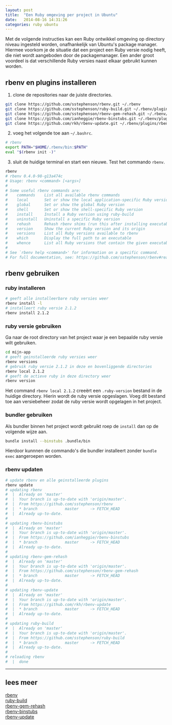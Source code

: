 ```yaml
---
layout: post
title:  "Een Ruby omgeving per project in Ubuntu"
date:   2014-08-16 14:31:26
categories: ruby ubuntu
---
```


Met de volgende instructies kan een Ruby ontwikkel omgeving op directory niveau
ingesteld worden, onafhankelijk van Ubuntu's package manager. Hiermee voorkom je
de situatie dat een project een Ruby versie nodig heeft, die niet wordt
aangeboden door de packagemanager. Een ander groot voordeel is dat
verschillende Ruby versies naast elkaar gebruikt kunnen worden.

## rbenv en plugins installeren

1. clone de repositories naar de juiste directories.

  ```bash
  git clone https://github.com/sstephenson/rbenv.git ~/.rbenv
  git clone https://github.com/sstephenson/ruby-build.git ~/.rbenv/plugins/ruby-build
  git clone https://github.com/sstephenson/rbenv-gem-rehash.git ~/.rbenv/plugins/rbenv-gem-rehash
  git clone https://github.com/ianheggie/rbenv-binstubs.git ~/.rbenv/plugins/rbenv-binstubs
  git clone https://github.com/rkh/rbenv-update.git ~/.rbenv/plugins/rbenv-update
  ```

2. voeg het volgende toe aan `~/.bashrc`.

  ```bash
  # rbenv
  export PATH="$HOME/.rbenv/bin:$PATH"
  eval "$(rbenv init -)"
  ```

3. sluit de huidige terminal en start een nieuwe. Test het commando `rbenv`.

  ```bash
  rbenv
  # rbenv 0.4.0-98-g13a474c
  # Usage: rbenv <command> [<args>]
  #
  # Some useful rbenv commands are:
  #    commands    List all available rbenv commands
  #    local       Set or show the local application-specific Ruby version
  #    global      Set or show the global Ruby version
  #    shell       Set or show the shell-specific Ruby version
  #    install     Install a Ruby version using ruby-build
  #    uninstall   Uninstall a specific Ruby version
  #    rehash      Rehash rbenv shims (run this after installing executables)
  #    version     Show the current Ruby version and its origin
  #    versions    List all Ruby versions available to rbenv
  #    which       Display the full path to an executable
  #    whence      List all Ruby versions that contain the given executable
  #
  # See `rbenv help <command>' for information on a specific command.
  # For full documentation, see: https://github.com/sstephenson/rbenv#readme
  ```

## rbenv gebruiken

### ruby installeren

```bash
# geeft alle installeerbare ruby versies weer
rbenv install -l
# installeert ruby versie 2.1.2
rbenv install 2.1.2
```

### ruby versie gebruiken

Ga naar de root directory van het project waar je een bepaalde ruby versie wilt
gebruiken.

```bash
cd mijn-app
# geeft geinstalleerde ruby versies weer
rbenv versions
# gebruik ruby versie 2.1.2 in deze en bovenliggende directories
rbenv local 2.1.2
# geeft de actieve ruby in deze directory weer
rbenv version
```

Het command `rbenv local 2.1.2` creeërt een `.ruby-version` bestand in de huidige
directory. Hierin wordt de ruby versie opgeslagen. Voeg dit bestand toe aan
versiebeheer zodat de ruby versie wordt opgelagen in het project.

### bundler gebruiken

Als bundler binnen het project wordt gebruikt roep de `install` dan op de volgende
wijze aan.

```bash
bundle install --binstubs .bundle/bin
```

Hierdoor kunnnen de commando's die bundler installeert zonder `bundle exec`
aangeroepen worden.

### rbenv updaten

```bash
# update rbenv en alle geinstalleerde plugins
rbenv update
# updating rbenv
#  |  Already on 'master'
#  |  Your branch is up-to-date with 'origin/master'.
#  |  From https://github.com/sstephenson/rbenv
#  |  * branch            master     -> FETCH_HEAD
#  |  Already up-to-date.
#
# updating rbenv-binstubs
#  |  Already on 'master'
#  |  Your branch is up-to-date with 'origin/master'.
#  |  From https://github.com/ianheggie/rbenv-binstubs
#  |  * branch            master     -> FETCH_HEAD
#  |  Already up-to-date.
#
# updating rbenv-gem-rehash
#  |  Already on 'master'
#  |  Your branch is up-to-date with 'origin/master'.
#  |  From https://github.com/sstephenson/rbenv-gem-rehash
#  |  * branch            master     -> FETCH_HEAD
#  |  Already up-to-date.
#
# updating rbenv-update
#  |  Already on 'master'
#  |  Your branch is up-to-date with 'origin/master'.
#  |  From https://github.com/rkh/rbenv-update
#  |  * branch            master     -> FETCH_HEAD
#  |  Already up-to-date.
#
# updating ruby-build
#  |  Already on 'master'
#  |  Your branch is up-to-date with 'origin/master'.
#  |  From https://github.com/sstephenson/ruby-build
#  |  * branch            master     -> FETCH_HEAD
#  |  Already up-to-date.
#
# reloading rbenv
#  |  done
```

---
## lees meer
[rbenv](https://github.com/sstephenson/rbenv)  
[ruby-build](https://github.com/sstephenson/ruby-build)  
[rbenv-gem-rehash](https://github.com/sstephenson/rbenv-gem-rehash)  
[rbenv-binstubs](https://github.com/ianheggie/rbenv-binstubs)  
[rbenv-update](https://github.com/rkh/rbenv-update)
